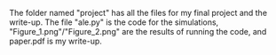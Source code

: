 The folder named "project" has all the files for my final project and the write-up. The file "ale.py" is the code for the simulations, "Figure_1.png"/"Figure_2.png" are the results of running the code, and paper.pdf is my write-up.
